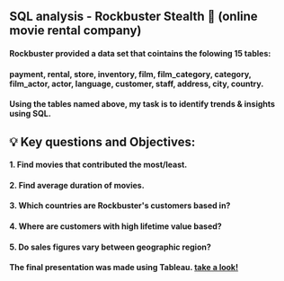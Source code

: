 ## SQL analysis - Rockbuster Stealth :movie_camera: (online movie rental company)
#### Rockbuster provided a data set that cointains the folowing 15 tables:
#### payment, rental, store, inventory, film, film_category, category, film_actor, actor, language, customer, staff, address, city, country. 
#### Using the tables named above, my task is to identify trends & insights using SQL.
## :bulb: Key questions and Objectives:
#### 1. Find movies that contributed the most/least.
#### 2. Find average duration of movies.
#### 3. Which countries are Rockbuster's customers based in?
#### 4. Where are customers with high lifetime value based?
#### 5. Do sales figures vary between geographic region?

#### The final presentation was made using Tableau. [take a look!](https://public.tableau.com/views/Rockbusterpresentation_16401281329690/Rockbuster?:language=en-US&:display_count=n&:origin=viz_share_link)
